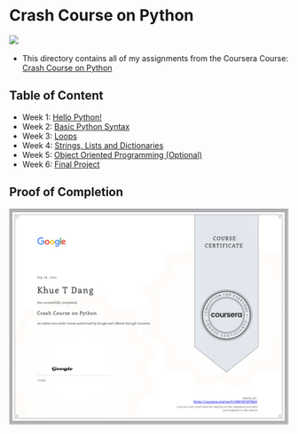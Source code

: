 # Crash Course on Python

<img src="../Google-G_360x360.png" width=150>

- This directory contains all of my assignments from the Coursera Course: [Crash Course on Python](https://www.coursera.org/learn/python-crash-course?specialization=google-it-automation&utm_source=gg&utm_medium=sem&utm_campaign=11-GoogleITwithPython-US&utm_content=B2C&campaignid=8986236679&adgroupid=119480419197&device=c&keyword=&matchtype=&network=g&devicemodel=&adpostion=&creativeid=506915205324&hide_mobile_promo&gclid=EAIaIQobChMImfrZvMy2-gIVWRvUAR0LtQUpEAAYASAAEgK9A_D_BwE)

## Table of Content

- Week 1: [Hello Python!](https://github.com/ginny100/Google-IT-Automation-with-Python/tree/master/Course%201%20-%20Crash%20Course%20on%20Python/Week%201%20-%20Hello%20Python!)
- Week 2: [Basic Python Syntax](https://github.com/ginny100/Google-IT-Automation-with-Python/tree/master/Course%201%20-%20Crash%20Course%20on%20Python/Week%202%20-%20Basic%20Python%20Syntax)
- Week 3: [Loops](https://github.com/ginny100/Google-IT-Automation-with-Python/tree/master/Course%201%20-%20Crash%20Course%20on%20Python/Week%203%20-%20Loops)
- Week 4: [Strings, Lists and Dictionaries](https://github.com/ginny100/Google-IT-Automation-with-Python/tree/master/Course%201%20-%20Crash%20Course%20on%20Python/Week%204%20-%20Strings%2C%20Lists%20and%20Dictionaries)
- Week 5: [Object Oriented Programming (Optional)](https://github.com/ginny100/Google-IT-Automation-with-Python/tree/master/Course%201%20-%20Crash%20Course%20on%20Python/Week%205%20-%20Object%20Oriented%20Programming%20(Optional))
- Week 6: [Final Project](https://github.com/ginny100/Google-IT-Automation-with-Python/tree/master/Course%201%20-%20Crash%20Course%20on%20Python/Week%206%20-%20Final%20Project)

## Proof of Completion

<img src="certificate.png" width=800>
